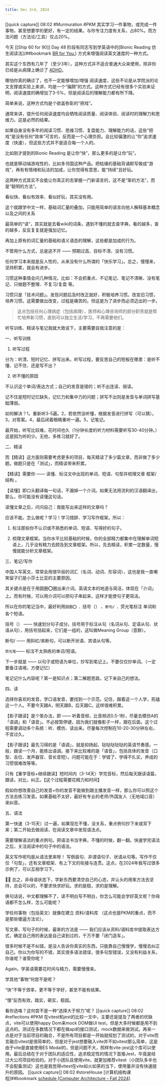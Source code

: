 ```yaml
---
title: Dec 3rd, 2024
---
```


[[quick capture]] 08:02 #Murmuration #PKM 其实学习一件事物，或完成一件事物，甚至想要学的更好，有一定的结果。与你专注力度有关系，占80%。而方法问题（方法论/工具）仅占20%。

今天 [[Ship 60 for 90]] Day 48 阶段有同志写到学英语中的[Bionic Reading 仿生阅读法](##bookmark [BR for You.](https://bionic-reading.com/)) 方式来增强阅读英文速度的一种方式。

其实这个东西有几年了（至少3年），这种方式并不适合普通大众来使用，除非你已经是从病理上确诊了 [ADHD](https://t.me/talkjfh/4117)。

哪怕你真的确诊了，也不一定能够增加/增强 阅读速度，这些不论是从学院派的论文支撑或实验上来讲，均是一个“偏颇”的方式。这种方式已经有很多个实验来证明，阅读速度的确增加了3-5%，但是阅读后的理解能力都有所下降。

简单来说，这种方式均是个欲盖弥彰的“把戏”。

通常来讲，提升任何阅读速度均会牺牲阅读质量、阅读体验、阅读时的理解力和思维力。这是必然的结果。

如果自身没有多年的阅读习惯、思维习惯、复盘能力、理解能力的话，这些“把戏”是没有任何“效率”可言的，反而是一个心理负担。会比较偏激的让“你”追求速度（快速），但这些方式并不是适合每一个人的。

比如刚才提到的Bionic Reading 是让你“快”，那么更多的是让你“玩”。

也就是移动端游戏性的，比如多邻国这种产品。把枯燥的基础背诵默写做成“游戏”，再有有情绪和玩法的加成，让你觉得有意思，能“持续”且好玩。

这两种方式其实不会能让你真正的去掌握一门新语言的，这不是“笨的方法”，而是“聪明的方法”。

看似快、看似有效率、看似好玩，其实没有用。

这个就跟学中文一样，基础词汇量的叠加，只能用简单的语言向他人解释基本概念以及之间的关系

最简单的“读”，其实就是去看wiki的词条，遇到不懂的就去查字典，看的越多，查的越多，反反复复就是强加记忆。

再加上原有的词汇量的基础和语义语态的理解，这些都是加成的行为。

不管用什么方式，总是逃不开 —— 预期过高、目标不清、没有习惯。

任何学习本来就是反人性的，从来没有什么所谓的「快乐学习」。总之，慢慢来，坚持积累，就会有进步。

习惯这种事情会问几种情况，比如：不会抓重点、不记笔记、笔记不清晰、没有笔记、只做题不整理、不复习/复盘 等。

习惯只是「技术问题」。发现问题后及时改正就好，积极培养习惯。改变旧习惯，培养习惯。这需要做出改变，过程是痛苦的。但这是为了进步而必须迈出的一步。

> 这点包括任何心理病症（包括病理），医师和心理咨询师的部分职责就是帮忙培养新习惯，直到可以独立生活/学习，不再需要他们。

听写训练、精读与笔记我就大致说下，主要需要自我注意的是：

一、听写训练

1. 听写过程

分为：听清、短时记忆、拼写出来。听写过程，要反思自己的短板在哪里：是听不懂、记不住、还是写不出？

2. 听不懂的原因

不认识这个单词/表达方式；自己的发音是错的；听不出连读、弱读。

记不住是短时记忆缺失，记忆力和集中力的问题；拼写不出则是发音与单词拼写基础薄弱。

如何解决？1，重新听3-5遍。2，若依然没听懂，根据发音进行拼写（可以猜）。3，对答案。4，最后闭着眼睛重听一遍。5，记笔记。

最开始，听写比较难，花时间也久（1分钟长度的听力材料需要听写30-40分钟。）这是因为听的少。无他，多练习就好了。

二、精读

而【精读】这方面则需要考虑更多的项目，每天精读了多少篇文章，而非做了多少题。做题只是在「测试」，而精读带来积累。

【精读】需要你 —— 读懂、标注文中出现的单词、短语、句型并梳理文章 框架/结构 。

【读懂】即口头翻译每一句话，不漏掉一个介词。如果无法用流利的汉语翻译出，那么，你可能没有读懂这句话。

读懂文章之后，问问自己：我能写出来这样的文章吗？ 

应该不能。怎么做呢？学习！学习措辞、学习写作框架。所以：

1. 标注那些你不认识或不熟悉的单词、短语、写得好的句子。

2. 梳理文章框架。当你水平比较基础的时候，你的全部精力都集中在理解单词短语上，几乎没有精力去顾及到文章框架。所以，先去精读，积累一定数量，慢慢就能分析文章框架。

三、笔记/写作

中国人写英文，常常会用很华丽的词汇（名词、动词、形容词），这也是我一直嘲笑留子们是小莎士比亚的主要原因。

其关键点是在于用圆圈⭕️圈出来介词。英语文本的地道与简洁，体现在「介词」上。而有时候，可以用介词可以把句子串起来，这样才能使句子更简洁。

所以在你的笔记当中，最好利用`圆圈⭕️ 、`括号（） 、`断句/ 、`荧光笔标注 单词和各个短语。

括号（）  —— 快速划分句子成分。括号用于标注从句（名词从句、定语从句、状语从句），用括号括起来，它们是一组的，这叫做Meaning Group（意群）。

断句/ —— 用斜杠/来断句，可以断开状语、宾语从句等。

`荧光笔`—— 标注不太熟练的单词/短语。

下一步就是 —— 以句子或短语为单位，抄写到笔记上。不要仅仅抄单词。（一定要备注语境，方便记忆）

笔记记什么内容呢？第一是知识点；第二解题思路，记下来自己的想法。

四、读

选择你喜欢的发音。学口语发音，要找到一个示范。记住，跟着这一个人学，死磕这一个人。不要今天跟A，明天跟B，后天跟C。这样很难积累。

【影子跟读】是个笨办法，即 —— 听着音频，比音频迟0.5-1秒，尽量去模仿A的「语调」和「语音」。不必按暂停键，因为我们就像影子一样，跟在后面。这个过程需要调动多个系统：听、模仿、读出来。尽量每次控制在10-20-30分钟左右，不宜过久。

【影子跟读】最先习得的是「语调」，就是抑扬起、哒哒哒哒哒的英语节奏感。一般，跟读一个月，能练出语调。接下来比较难的是「语音」，包括具体的发音（口型、舌位、发声器官、音长音短）。问题可能在于：学错了、学得不扎实，养成的习惯很难改等等。

只有【重学音标+继续跟读】短时间内（3-14天）学完音标，然后每天跟读语篇，跟读，对比，纠正。【这个过程需要花精力和时间】

假如你想改善自己的发音+你的发音不能做到跟主播发音一样，那么你可以照这个方法去练习发音。如果基础不太好，最好有专业的老师/外国友人（无地域口音）来纠音。

五、语法

第一快速（3-15天）过一遍，如果现在不懂，没关系，重点例句抄下来或背下来；第二开始去做阅读，在阅读文章中发现语法点。

需要理解语法的重点例句。把语法书当字典，不懂的时候，翻一翻。快速学完语法之后，关注阅读中的句子中的语法。

英文写作呢均是从语法里来呀！ 写倒装句、非谓语句子、状语从句等。写作不仅仅「句型」，还有文章框架、有上下文的衔接与连贯。这点，在2024年我写过很多示例了，可以互相学习下。

👨‍🌾 总之，非母语状态下，学新东西要清空自己的心态，并认头的用笨方法去坚持，总会可以的，不要求快求好玩。求的是稳，求的是理解。

换句话说，中文都理解不了，读不明白写不明白，你怎么可能会学好英文呢？你母语都不怎么样，怎么可能呢？

学任何事物（包括英文）就像在建立 资料/语料库 （这点也是PKM的重点，而不是那些傻逼方法论）。

写文章、写句子的时候，最笨的方法是 —— 我们应该从资料/语料库中提取表达方式，确定自己用的表达是自己读到过的，千万不要「闭门造车」。

很多时候不是不纠错，是没人告诉你真实的东西，只能靠自己慢慢学，慢慢去纠正自己。你以为你写的不错，其实很多语法错误，很多句型错误，又没有利益关系，你谁呢？谁管你呢？

Again，学英语需要花时间与精力，需要慢慢来。

学其他“事物”何尝不是呢？

“快”不等于效率，更不等于学好，甚至不能有结果。

“慢”反而有效，踏实，砸实，稳固。

看你选咯？这何尝不是一种“选择大于努力”呢？
[[quick capture]] 08:02 #reflections #PKM 在vitest和jest的比较一文中，主要还是提及了两者的优缺点，vite可以使用happy Dom来mock DOM做UI test，但是大多时候都是用不到这点的。测试在多数情况下都在做api的接口测试，mock数据来做测试。再来一点是对于当前项目的融合，不是所有项目都是一开始就规划了测试的，对于vite而言融合vitest是很简单的，但是对于jest想要融入vite并不如vitest那么简单，这是由于vite是直接使用ES Modal的，但是问题不大，照样有vite-jest这个库可以使用。最后总结在于对于团队的适应性，追求稳定性的情况下首推Jest，毕竟是经过大公司项目检验的。对于小团队且使用vite，就更加推荐vitest（小团队多半也不会配备测试）这也是我觉得vitest在vite如火如荼的当下，使用量并没有快速提升的原因。
[[quick capture]] 08:02 #storeHouse [计算机结构课程]##bookmark [schedule [Computer Architecture - Fall 2024]](https://safari.ethz.ch/architecture/fall2024/doku.php?id=schedule)
